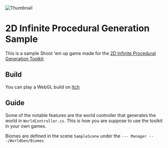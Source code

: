 ![Thumbnail](https://img.itch.zone/aW1nLzE3ODgzMTQ1LnBuZw==/315x250%23c/WeC%2FO4.png)

# 2D Infinite Procedural Generation Sample
This is a sample Shoot 'em up game made for the [2D Infinite Procedural Generation Toolkit](https://github.com/simeonradivoev/2d-procgen)

## Build
You can play a WebGL build on [Itch](https://simeonradivoev.itch.io/infinite-2d-shmup-sample)

## Guide
Some of the notable features are the world controller that generates the world in `WorldController.cs`. This is how you are suppose to use the toolkit in your own games.

Biomes are defined in the scene `SampleScene` under the `--- Manager ---/WorldGen/Biomes`